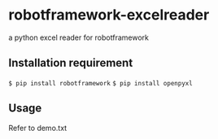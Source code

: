 # robotframework-excelreader
a python excel reader for robotframework

## Installation requirement

```$ pip install robotframework```
```$ pip install openpyxl```

## Usage
Refer to demo.txt